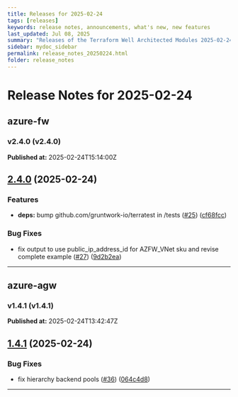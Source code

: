 ```yaml
---
title: Releases for 2025-02-24
tags: [releases]
keywords: release notes, announcements, what's new, new features
last_updated: Jul 08, 2025
summary: "Releases of the Terraform Well Architected Modules 2025-02-24"
sidebar: mydoc_sidebar
permalink: release_notes_20250224.html
folder: release_notes
---
```


# Release Notes for 2025-02-24

## azure-fw
### v2.4.0 (v2.4.0)
**Published at:** 2025-02-24T15:14:00Z

## [2.4.0](https://github.com/CloudNationHQ/terraform-azure-fw/compare/v2.3.0...v2.4.0) (2025-02-24)


### Features

* **deps:** bump github.com/gruntwork-io/terratest in /tests ([#25](https://github.com/CloudNationHQ/terraform-azure-fw/issues/25)) ([cf68fcc](https://github.com/CloudNationHQ/terraform-azure-fw/commit/cf68fccb97117a4f07406bdba5f18057d670b8c5))


### Bug Fixes

* fix output to use public_ip_address_id for AZFW_VNet sku and revise complete example ([#27](https://github.com/CloudNationHQ/terraform-azure-fw/issues/27)) ([9d2b2ea](https://github.com/CloudNationHQ/terraform-azure-fw/commit/9d2b2ea894d98266c7a87812bde15df015917fee))

---

## azure-agw
### v1.4.1 (v1.4.1)
**Published at:** 2025-02-24T13:42:47Z

## [1.4.1](https://github.com/CloudNationHQ/terraform-azure-agw/compare/v1.4.0...v1.4.1) (2025-02-24)


### Bug Fixes

* fix hierarchy backend pools ([#36](https://github.com/CloudNationHQ/terraform-azure-agw/issues/36)) ([064c4d8](https://github.com/CloudNationHQ/terraform-azure-agw/commit/064c4d820e3b5f3c3486d330676c2b6994722bdf))

---

